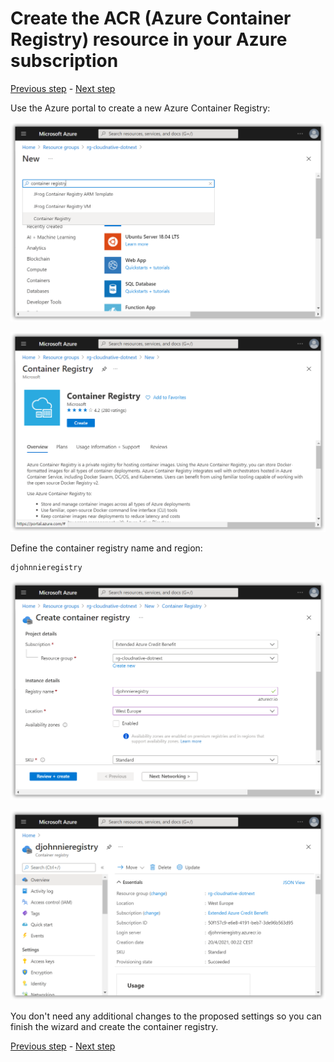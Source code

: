 # Create the ACR (Azure Container Registry) resource in your Azure subscription

[Previous step](step-11.md) - [Next step](step-13.md)

Use the Azure portal to create a new Azure Container Registry:

![dotnet new](images/sshot-52.png)

![dotnet new](images/sshot-53.png)

Define the container registry name and region:

```
djohnnieregistry
```

![dotnet new](images/sshot-54.png)

![dotnet new](images/sshot-55.png)

You don't need any additional changes to the proposed settings so you can finish the wizard and create the container registry.

[Previous step](step-11.md) - [Next step](step-13.md)